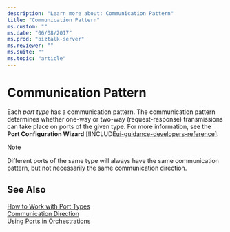 ```yaml
---
description: "Learn more about: Communication Pattern"
title: "Communication Pattern"
ms.custom: ""
ms.date: "06/08/2017"
ms.prod: "biztalk-server"
ms.reviewer: ""
ms.suite: ""
ms.topic: "article"
---
```

# Communication Pattern
Each *port type* has a communication pattern. The communication pattern determines whether one-way or two-way (request-response) transmissions can take place on ports of the given type. For more information, see the **Port Configuration Wizard** [!INCLUDE[ui-guidance-developers-reference](../includes/ui-guidance-developers-reference.md)].
  
> [!NOTE]
>  Different ports of the same type will always have the same communication pattern, but not necessarily the same communication direction.  
  
## See Also  
 [How to Work with Port Types](../core/how-to-work-with-port-types.md)   
 [Communication Direction](../core/communication-direction.md)   
 [Using Ports in Orchestrations](../core/using-ports-in-orchestrations.md)
